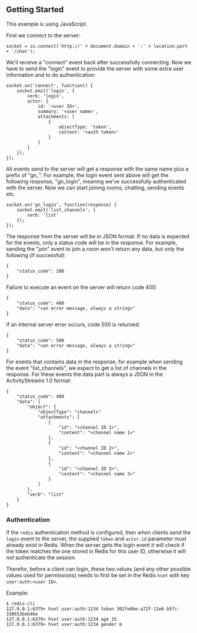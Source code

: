 ## Getting Started

This example is using JavaScript.

First we connect to the server:

    socket = io.connect('http://' + document.domain + ':' + location.port + '/chat');

We'll receive a "connect" event back after successfully connecting. Now we have to send the "login" event to provide the
server with some extra user information and to do authentication:

    socket.on('connect', function() {
        socket.emit('login', {
            verb: 'login',
            actor: {
                id: '<user ID>',
                summary: '<user name>',
                attachments: [
                    {
                        objectType: 'token',
                        content: '<auth token>'
                    }
                ]
            }
        });
    });
    
All events send to the server will get a response with the same name plus a prefix of "gn_". For example, the login 
event sent above will get the following response, "gn_login", meaning we've successfully authenticated with the server.
Now we can start joining rooms, chatting, sending events etc.

    socket.on('gn_login', function(response) {
        socket.emit('list_channels', {
            verb: 'list'
        });
    });
    
The response from the server will be in JSON format. If no data is expected for the events, only a status code will be
in the response. For example, sending the "join" event to join a room won't return any data, but only the following
(if successful):

    {
        "status_code": 200
    }
    
Failure to execute an event on the server will return code 400:

    {
        "status_code": 400
        "data": "<an error message, always a string>"
    }
    
If an internal server error occurs, code 500 is returned:

    {
        "status_code": 500
        "data": "<an error message, always a string>"
    }
    
For events that contains data in the response, for example when sending the event "list_channels", we expect to get a list
of channels in the response. For these events the data part is always a JSON in the ActivityStreams 1.0 format:

    {
        "status_code": 400
        "data": {       
            "object": {
                "objectType": "channels"
                "attachments": [
                    {
                        "id": "<channel ID 1>",
                        "content": "<channel name 1>"
                    },
                    {
                        "id": "<channel ID 2>",
                        "content": "<channel name 2>"
                    },
                    {
                        "id": "<channel ID 3>",
                        "content": "<channel name 3>"
                    }
                ]
            },
            "verb": "list"
        }
    }

### Authentication

If the `redis` authentication method is configured, then when clients send the `login` event to the server, the
supplied `token` and `actor.id` parameter must already exist in Redis. When the server gets the login event it will
check if the token matches the one stored in Redis for this user ID, otherwise it will not authenticate the session.

Therefor, before a client can login, these two values (and any other possible values used for permissions) needs to
first be set in the Redis `hset` with key `user:auth:<user ID>`.

Example:

    $ redis-cli
    127.0.0.1:6379> hset user:auth:1234 token 302fe6be-a72f-11e6-b5fc-330653beb4be
    127.0.0.1:6379> hset user:auth:1234 age 35
    127.0.0.1:6379> hset user:auth:1234 gender m